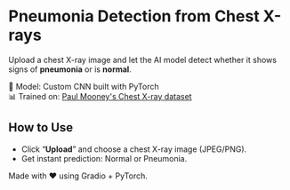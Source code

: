 
# Pneumonia Detection from Chest X-rays

Upload a chest X-ray image and let the AI model detect whether it shows signs of **pneumonia** or is **normal**.

🧠 Model: Custom CNN built with PyTorch  
📊 Trained on: [Paul Mooney's Chest X-ray dataset](https://www.kaggle.com/datasets/paultimothymooney/chest-xray-pneumonia)


## How to Use

- Click “**Upload**” and choose a chest X-ray image (JPEG/PNG).
- Get instant prediction: Normal or Pneumonia.


Made with ❤️ using Gradio + PyTorch.
